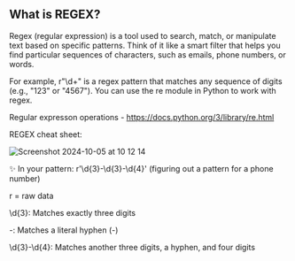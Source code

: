 ## What is REGEX?

Regex (regular expression) is a tool used to search, match, or manipulate text based on specific patterns. 
Think of it like a smart filter that helps you find particular sequences of characters, such as emails, phone numbers, or words.

For example, r"\d+" is a regex pattern that matches any sequence of digits (e.g., "123" or "4567"). You can use the re module in Python to work with regex.

Regular expresson operations - https://docs.python.org/3/library/re.html

REGEX cheat sheet:

![Screenshot 2024-10-05 at 10 12 14](https://github.com/user-attachments/assets/fdb59f87-2a02-4f13-acae-d0e1e478f7fc)

✨ In your pattern: r'\d{3}-\d{3}-\d{4}' (figuring out a pattern for a phone number)

r = raw data

\d{3}: Matches exactly three digits

-: Matches a literal hyphen (-)

\d{3}-\d{4}: Matches another three digits, a hyphen, and four digits



